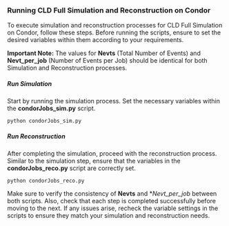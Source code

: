 ### Running CLD Full Simulation and Reconstruction on Condor

To execute simulation and reconstruction processes for CLD Full Simulation on Condor, follow these steps. Before running the scripts, ensure to set the desired variables within them according to your requirements.

**Important Note:** The values for **Nevts** (Total Number of Events) and **Nevt_per_job** (Number of Events per Job) should be identical for both Simulation and Reconstruction processes.

##### Run Simulation
Start by running the simulation process. Set the necessary variables within the **condorJobs_sim.py** script.
```
python condorJobs_sim.py
```

##### Run Reconstruction
After completing the simulation, proceed with the reconstruction process. Similar to the simulation step, ensure that the variables in the **condorJobs_reco.py** script are correctly set.
```
python condorJobs_reco.py
```

Make sure to verify the consistency of **Nevts** and **Nevt_per_job* between both scripts. Also, check that each step is completed successfully before moving to the next. If any issues arise, recheck the variable settings in the scripts to ensure they match your simulation and reconstruction needs.